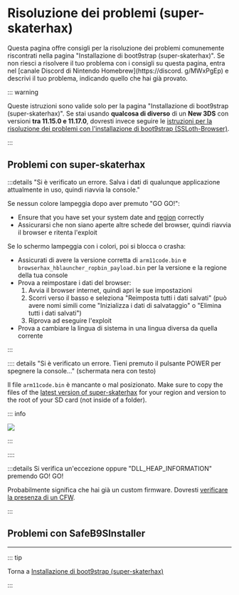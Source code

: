 # Risoluzione dei problemi (super-skaterhax)

Questa pagina offre consigli per la risoluzione dei problemi comunemente riscontrati nella pagina "Installazione di boot9strap (super-skaterhax)". Se non riesci a risolvere il tuo problema con i consigli su questa pagina, entra nel [canale Discord di Nintendo Homebrew](https://discord. g/MWxPgEp) e descrivi il tuo problema, indicando quello che hai già provato.

::: warning

Queste istruzioni sono valide solo per la pagina "Installazione di boot9strap (super-skaterhax)". Se stai usando **qualcosa di diverso** di un **New 3DS** con versioni **tra 11.15.0 e 11.17.0**, dovresti invece seguire le [istruzioni per la risoluzione dei problemi con l'installazione di boot9strap (SSLoth-Browser)](troubleshooting-ssloth-browser).

:::

## Problemi con super-skaterhax

:::details "Si è verificato un errore. Salva i dati di qualunque applicazione attualmente in uso, quindi riavvia la console."

Se nessun colore lampeggia dopo aver premuto "GO GO!":

- Ensure that you have set your system date and [region](/images/screenshots/skaterhax/skater-lang.png) correctly
- Assicurarsi che non siano aperte altre schede del browser, quindi riavvia il browser e ritenta l'exploit

Se lo schermo lampeggia con i colori, poi si blocca o crasha:

- Assicurati di avere la versione corretta di `arm11code.bin` e `browserhax_hblauncher_ropbin_payload.bin` per la versione e la regione della tua console
- Prova a reimpostare i dati del browser:
  1. Avvia il browser internet, quindi apri le sue impostazioni
  2. Scorri verso il basso e seleziona "Reimposta tutti i dati salvati" (può avere nomi simili come "Inizializza i dati di salvataggio" o "Elimina tutti i dati salvati")
  3. Riprova ad eseguire l'exploit
- Prova a cambiare la lingua di sistema in una lingua diversa da quella corrente

:::

:::: details "Si è verificato un errore. Tieni premuto il pulsante POWER per spegnere la console..." (schermata nera con testo)

Il file `arm11code.bin` è mancante o mal posizionato. Make sure to copy the files of the [latest version of super-skaterhax](https://skater.nintendohomebrew.com/) for your region and version to the root of your SD card (not inside of a folder).

::: info

![](/images/screenshots/skaterhax/skater-root-layout.png)

:::

::::

:::details Si verifica un'eccezione oppure "DLL_HEAP_INFORMATION" premendo GO! GO!

Probabilmente significa che hai già un custom firmware. Dovresti [verificare la presenza di un CFW](checking-for-cfw).

:::

## Problemi con SafeB9SInstaller

<!--@include: ./_include/troubleshooting-sb9si-bin.md -->

<!--@include: ./_include/troubleshooting-sb9si-common.md -->

<!--@include: ./_include/troubleshooting-get-help-common.md -->

---

::: tip

Torna a [Installazione di boot9strap (super-skaterhax)](installing-boot9strap-\(super-skaterhax\))

:::

<!--@include: ./_include/troubleshooting-return.md -->
